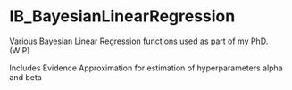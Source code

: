 # IB_BayesianLinearRegression

Various Bayesian Linear Regression functions used as part of my PhD. (WIP)

Includes Evidence Approximation for estimation of hyperparameters alpha and beta
